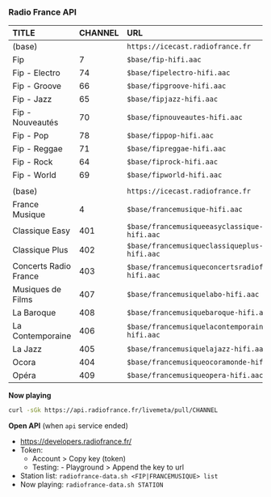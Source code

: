 ### Radio France API 

| TITLE            | CHANNEL | URL                              | STATION        |
| :--------------- | :------ | :------------------------------- | :--------------|
| (base)           |         | `https://icecast.radiofrance.fr` |                |
| Fip              | 7       | `$base/fip-hifi.aac`             | FIP            |
| Fip - Electro    | 74      | `$base/fipelectro-hifi.aac`      | FIP_ELECTRO    |
| Fip - Groove     | 66      | `$base/fipgroove-hifi.aac`       | FIP_GROOVE     |
| Fip - Jazz       | 65      | `$base/fipjazz-hifi.aac`         | FIP_JAZZ       |
| Fip - Nouveautés | 70      | `$base/fipnouveautes-hifi.aac`   | FIP_NOUVEAUTES |
| Fip - Pop        | 78      | `$base/fippop-hifi.aac`          | FIP_POP        |
| Fip - Reggae     | 71      | `$base/fipreggae-hifi.aac`       | FIP_REGGAE     |
| Fip - Rock       | 64      | `$base/fiprock-hifi.aac`         | FIP_ROCK       |
| Fip - World      | 69      | `$base/fipworld-hifi.aac`        | FIP_MONDE      |
|                  |         |                                  |                |
| (base)           |         | `https://icecast.radiofrance.fr`                         |                                |
| France Musique        | 4     | `$base/francemusique-hifi.aac`                    | FRANCEMUSIQUE                  |
| Classique Easy        | 401   | `$base/francemusiqueeasyclassique-hifi.aac`       | FRANCEMUSIQUE_CLASSIQUE_EASY   |
| Classique Plus        | 402   | `$base/francemusiqueclassiqueplus-hifi.aac`       | FRANCEMUSIQUE_CLASSIQUE_PLUS   |
| Concerts Radio France | 403   | `$base/francemusiqueconcertsradiofrance-hifi.aac` | FRANCEMUSIQUE_CONCERT_RF       |
| Musiques de Films     | 407   | `$base/francemusiquelabo-hifi.aac`                | FRANCEMUSIQUE_LA_BO            |
| La Baroque            | 408   | `$base/francemusiquebaroque-hifi.aac`             | FRANCEMUSIQUE_LA_BAROQUE       |
| La Contemporaine      | 406   | `$base/francemusiquelacontemporaine-hifi.aac`     | FRANCEMUSIQUE_LA_CONTEMPORAINE |
| La Jazz               | 405   | `$base/francemusiquelajazz-hifi.aac`              | FRANCEMUSIQUE_LA_JAZZ          |
| Ocora                 | 404   | `$base/francemusiqueocoramonde-hifi.aac`          | FRANCEMUSIQUE_OCORA_MONDE      |
| Opéra                 | 409   | `$base/francemusiqueopera-hifi.aac`               | FRANCEMUSIQUE_OPERA            |

**Now playing**
```sh
curl -sGk https://api.radiofrance.fr/livemeta/pull/CHANNEL
```

**Open API** (when `api` service ended)
- https://developers.radiofrance.fr/
- Token:
	- Account > Copy key (token)
	- Testing: - Playground > Append the key to url
- Station list: `radiofrance-data.sh <FIP|FRANCEMUSIQUE> list`
- Now playing:  `radiofrance-data.sh STATION`

